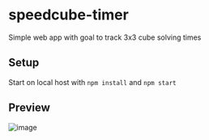# speedcube-timer
Simple web app with goal to track 3x3 cube solving times

## Setup
Start on local host with 
`npm install` and `npm start`

## Preview
![image](https://user-images.githubusercontent.com/43391919/117589334-dbbd6d00-b0f6-11eb-9d47-14e8fbe12849.png)

